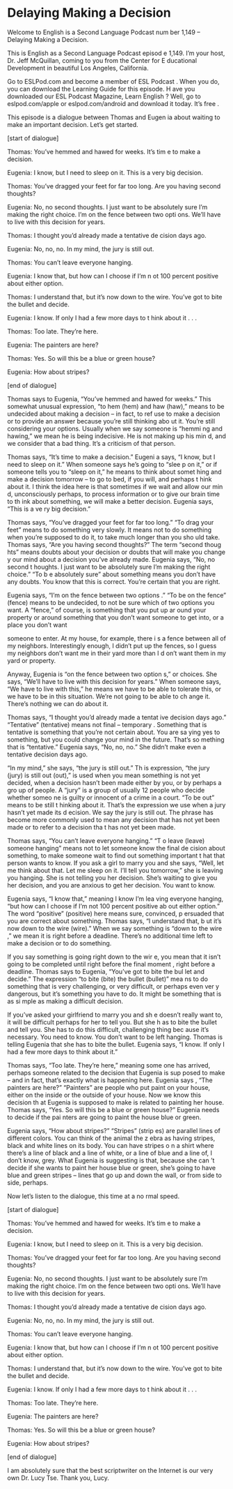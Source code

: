 # Delaying Making a Decision

Welcome to English is a Second Language Podcast num ber 1,149 – Delaying Making a Decision.

This is English as a Second Language Podcast episod e 1,149. I’m your host, Dr. Jeff McQuillan, coming to you from the Center for E ducational Development in beautiful Los Angeles, California.

Go to ESLPod.com and become a member of ESL Podcast . When you do, you can download the Learning Guide for this episode. H ave you downloaded our ESL Podcast Magazine, Learn English ? Well, go to eslpod.com/apple or eslpod.com/android and download it today. It’s free .

This episode is a dialogue between Thomas and Eugen ia about waiting to make an important decision. Let’s get started.

[start of dialogue]

Thomas: You’ve hemmed and hawed for weeks. It’s tim e to make a decision.

Eugenia: I know, but I need to sleep on it. This is  a very big decision.

Thomas: You’ve dragged your feet for far too long. Are you having second thoughts?

Eugenia: No, no second thoughts. I just want to be absolutely sure I’m making the right choice. I’m on the fence between two opti ons. We’ll have to live with this decision for years.

Thomas: I thought you’d already made a tentative de cision days ago.

Eugenia: No, no, no. In my mind, the jury is still out.

Thomas: You can’t leave everyone hanging.

Eugenia: I know that, but how can I choose if I’m n ot 100 percent positive about either option.

Thomas: I understand that, but it’s now down to the  wire. You’ve got to bite the bullet and decide.

Eugenia: I know. If only I had a few more days to t hink about it . . .

Thomas: Too late. They’re here.

Eugenia: The painters are here?

Thomas: Yes. So will this be a blue or green house?

Eugenia: How about stripes?

[end of dialogue]

Thomas says to Eugenia, “You’ve hemmed and hawed for weeks.” This somewhat unusual expression, “to hem (hem) and haw (haw),” means to be undecided about making a decision – in fact, to ref use to make a decision or to provide an answer because you’re still thinking abo ut it. You’re still considering your options. Usually when we say someone is “hemmi ng and hawing,” we mean he is being indecisive. He is not making up his min d, and we consider that a bad thing. It’s a criticism of that person.

Thomas says, “It’s time to make a decision.” Eugeni a says, “I know, but I need to sleep on it.” When someone says he’s going to “slee p on it,” or if someone tells you to “sleep on it,” he means to think about somet hing and make a decision tomorrow – to go to bed, if you will, and perhaps t hink about it. I think the idea here is that sometimes if we wait and allow our min d, unconsciously perhaps, to process information or to give our brain time to th ink about something, we will make a better decision. Eugenia says, “This is a ve ry big decision.”

Thomas says, “You’ve dragged your feet for far too long.” “To drag your feet” means to do something very slowly. It means not to do something when you’re supposed to do it, to take much longer than you sho uld take. Thomas says, “Are you having second thoughts?” The term “second thoug hts” means doubts about your decision or doubts that will make you change y our mind about a decision you’ve already made. Eugenia says, “No, no second t houghts. I just want to be absolutely sure I’m making the right choice.” “To b e absolutely sure” about something means you don’t have any doubts. You know  that this is correct. You’re certain that you are right.

Eugenia says, “I’m on the fence between two options .” “To be on the fence” (fence) means to be undecided, to not be sure which  of two options you want. A “fence,” of course, is something that you put up ar ound your property or around something that you don’t want someone to get into, or a place you don’t want

someone to enter. At my house, for example, there i s a fence between all of my neighbors. Interestingly enough, I didn’t put up the fences, so I guess my neighbors don’t want me in their yard more than I d on’t want them in my yard or property.

Anyway, Eugenia is “on the fence between two option s,” or choices. She says, “We’ll have to live with this decision for years.” When someone says, “We have to live with this,” he means we have to be able to tolerate this, or we have to be in this situation. We’re not going to be able to ch ange it. There’s nothing we can do about it.

Thomas says, “I thought you’d already made a tentat ive decision days ago.” “Tentative” (tentative) means not final – temporary . Something that is tentative is something that you’re not certain about. You are sa ying yes to something, but you could change your mind in the future. That’s so mething that is “tentative.” Eugenia says, “No, no, no.” She didn’t make even a tentative decision days ago.

“In my mind,” she says, “the jury is still out.” Th is expression, “the jury (jury) is still out (out),” is used when you mean something is not yet decided, when a decision hasn’t been made either by you, or by perhaps a gro up of people. A “jury” is a group of usually 12 people who decide whether someo ne is guilty or innocent of a crime in a court. “To be out” means to be still t hinking about it. That’s the expression we use when a jury hasn’t yet made its d ecision. We say the jury is still out. The phrase has become more commonly used  to mean any decision that has not yet been made or to refer to a decision tha t has not yet been made.

Thomas says, “You can’t leave everyone hanging.” “T o leave (leave) someone hanging” means not to let someone know the final de cision about something, to make someone wait to find out something important t hat that person wants to know. If you ask a girl to marry you and she says, “Well, let me think about that. Let me sleep on it. I’ll tell you tomorrow,” she is  leaving you hanging. She is not telling you her decision. She’s waiting to give you  her decision, and you are anxious to get her decision. You want to know.

Eugenia says, “I know that,” meaning I know I’m lea ving everyone hanging, “but how can I choose if I’m not 100 percent positive ab out either option.” The word “positive” (positive) here means sure, convinced, p ersuaded that you are correct about something. Thomas says, “I understand that, b ut it’s now down to the wire (wire).” When we say something is “down to the wire ,” we mean it is right before a deadline. There’s no additional time left to make  a decision or to do something.

If you say something is going right down to the wir e, you mean that it isn’t going to be completed until right before the final moment , right before a deadline. Thomas says to Eugenia, “You’ve got to bite the bul let and decide.” The expression “to bite (bite) the bullet (bullet)” mea ns to do something that is very challenging, or very difficult, or perhaps even ver y dangerous, but it’s something you have to do. It might be something that is as si mple as making a difficult decision.

If you’ve asked your girlfriend to marry you and sh e doesn’t really want to, it will be difficult perhaps for her to tell you. But she h as to bite the bullet and tell you. She has to do this difficult, challenging thing bec ause it’s necessary. You need to know. You don’t want to be left hanging. Thomas is telling Eugenia that she has to bite the bullet. Eugenia says, “I know. If only I had a few more days to think about it.”

Thomas says, “Too late. They’re here,” meaning some one has arrived, perhaps someone related to the decision that Eugenia is sup posed to make – and in fact, that’s exactly what is happening here. Eugenia says , “The painters are here?” “Painters” are people who put paint on your house, either on the inside or the outside of your house. Now we know this decision th at Eugenia is supposed to make is related to painting her house. Thomas says,  “Yes. So will this be a blue or green house?” Eugenia needs to decide if the pai nters are going to paint the house blue or green.

Eugenia says, “How about stripes?” “Stripes” (strip es) are parallel lines of different colors. You can think of the animal the z ebra as having stripes, black and white lines on its body. You can have stripes o n a shirt where there’s a line of black and a line of white, or a line of blue and  a line of, I don’t know, grey. What Eugenia is suggesting is that, because she can ’t decide if she wants to paint her house blue or green, she’s going to have blue and green stripes – lines that go up and down the wall, or from side to side,  perhaps.

Now let’s listen to the dialogue, this time at a no rmal speed.

[start of dialogue]

Thomas: You’ve hemmed and hawed for weeks. It’s tim e to make a decision.

Eugenia: I know, but I need to sleep on it. This is  a very big decision.

Thomas: You’ve dragged your feet for far too long. Are you having second thoughts?

 Eugenia: No, no second thoughts. I just want to be absolutely sure I’m making the right choice. I’m on the fence between two opti ons. We’ll have to live with this decision for years.

Thomas: I thought you’d already made a tentative de cision days ago.

Eugenia: No, no, no. In my mind, the jury is still out.

Thomas: You can’t leave everyone hanging.

Eugenia: I know that, but how can I choose if I’m n ot 100 percent positive about either option.

Thomas: I understand that, but it’s now down to the  wire. You’ve got to bite the bullet and decide.

Eugenia: I know. If only I had a few more days to t hink about it . . .

Thomas: Too late. They’re here.

Eugenia: The painters are here?

Thomas: Yes. So will this be a blue or green house?

Eugenia: How about stripes?

[end of dialogue]

I am absolutely sure that the best scriptwriter on the Internet is our very own Dr. Lucy Tse. Thank you, Lucy.



